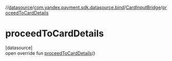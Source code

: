 //[datasource](../../../index.md)/[com.yandex.payment.sdk.datasource.bind](../index.md)/[CardInputBridge](index.md)/[proceedToCardDetails](proceed-to-card-details.md)

# proceedToCardDetails

[datasource]\
open override fun [proceedToCardDetails](proceed-to-card-details.md)()
